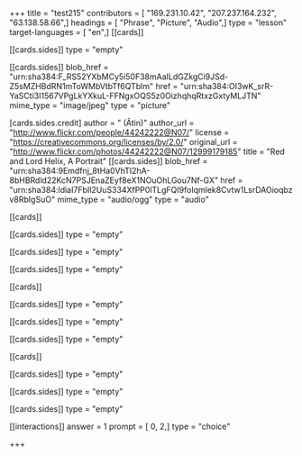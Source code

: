 +++
title = "test215"
contributors = [ "169.231.10.42", "207.237.164.232", "63.138.58.66",]
headings = [ "Phrase", "Picture", "Audio",]
type = "lesson"
target-languages = [ "en",]
[[cards]]

[[cards.sides]]
type = "empty"

[[cards.sides]]
blob_href = "urn:sha384:F_RS52YXbMCy5i50F38mAaILdGZkgCi9JSd-Z5sMZHBdRN1mToWMbVtbTf6QTblm"
href = "urn:sha384:OI3wK_srR-YaSCti3I1567VPgLkYXkuL-FFNgxOQS5z0OizhqhqRtxzGxtyMLJTN"
mime_type = "image/jpeg"
type = "picture"

[cards.sides.credit]
author = " (Âtin)"
author_url = "http://www.flickr.com/people/44242222@N07/"
license = "https://creativecommons.org/licenses/by/2.0/"
original_url = "http://www.flickr.com/photos/44242222@N07/12999179185"
title = "Red and Lord Helix, A Portrait"
[[cards.sides]]
blob_href = "urn:sha384:9Emdfnj_8tHa0VhTI2hA-8bHBRdld22KcN7PSJEnaZEyf8eX1NOuOhLGou7Nf-GX"
href = "urn:sha384:ldiaI7FbIl2UuS334XfPP0lTLgFQI9foIqmlek8Cvtw1LsrDAOioqbzv8RbIgSuO"
mime_type = "audio/ogg"
type = "audio"

[[cards]]

[[cards.sides]]
type = "empty"

[[cards.sides]]
type = "empty"

[[cards.sides]]
type = "empty"

[[cards]]

[[cards.sides]]
type = "empty"

[[cards.sides]]
type = "empty"

[[cards.sides]]
type = "empty"

[[cards]]

[[cards.sides]]
type = "empty"

[[cards.sides]]
type = "empty"

[[cards.sides]]
type = "empty"

[[interactions]]
answer = 1
prompt = [ 0, 2,]
type = "choice"

+++
